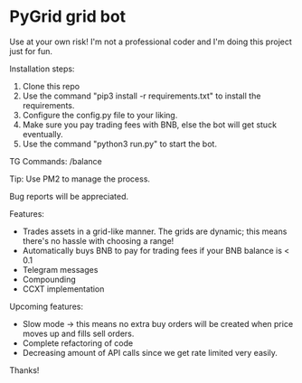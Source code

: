 # PyGrid grid bot

Use at your own risk! I'm not a professional coder and I'm doing this project just for fun.


Installation steps:
1. Clone this repo
2. Use the command "pip3 install -r requirements.txt" to install the requirements.
3. Configure the config.py file to your liking.
4. Make sure you pay trading fees with BNB, else the bot will get stuck eventually.
5. Use the command "python3 run.py" to start the bot.

TG Commands:
/balance

Tip: Use PM2 to manage the process.


Bug reports will be appreciated.

Features:
- Trades assets in a grid-like manner. The grids are dynamic; this means there's no hassle with choosing a range!
- Automatically buys BNB to pay for trading fees if your BNB balance is < 0.1
- Telegram messages
- Compounding
- CCXT implementation



Upcoming features:
- Slow mode -> this means no extra buy orders will be created when price moves up and fills sell orders.
- Complete refactoring of code
- Decreasing amount of API calls since we get rate limited very easily.



Thanks!
